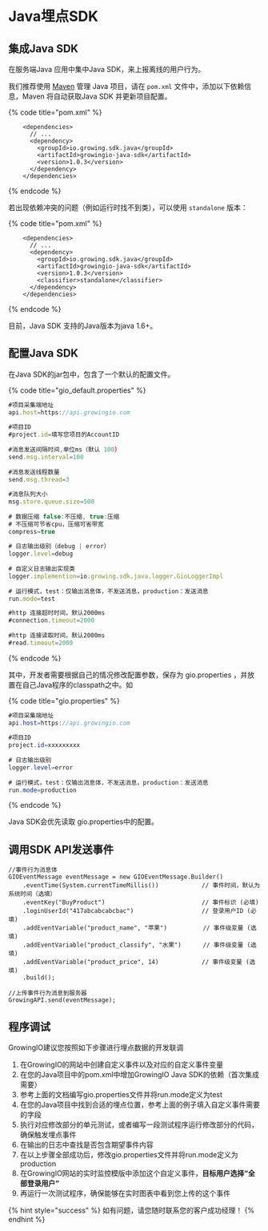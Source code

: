 # Java埋点SDK

## 集成Java SDK

在服务端Java 应用中集中Java SDK，来上报离线的用户行为。

我们推荐使用 [Maven](http://search.maven.org/) 管理 Java 项目，请在 `pom.xml` 文件中，添加以下依赖信息，Maven 将自动获取Java SDK 并更新项目配置。

{% code title="pom.xml" %}
```markup
    <dependencies>
      // ...
      <dependency>
        <groupId>io.growing.sdk.java</groupId>
        <artifactId>growingio-java-sdk</artifactId>
        <version>1.0.3</version>
      </dependency>
    </dependencies>
```
{% endcode %}

若出现依赖冲突的问题（例如运行时找不到类），可以使用 `standalone` 版本：

{% code title="pom.xml" %}
```markup
    <dependencies>
      // ...
      <dependency>
        <groupId>io.growing.sdk.java</groupId>
        <artifactId>growingio-java-sdk</artifactId>
        <version>1.0.3</version>
        <classifier>standalone</classifier>
      </dependency>
    </dependencies>
```
{% endcode %}

目前，Java SDK 支持的Java版本为java 1.6+。

## 配置Java SDK

在Java SDK的jar包中，包含了一个默认的配置文件。

{% code title="gio\_default.properties" %}
```javascript
#项目采集端地址
api.host=https://api.growingio.com
​
#项目ID
#project.id=填写您项目的AccountID
​
#消息发送间隔时间,单位ms（默认 100）
send.msg.interval=100
​
#消息发送线程数量
send.msg.thread=3
​
#消息队列大小
msg.store.queue.size=500
​
# 数据压缩 false:不压缩, true:压缩
# 不压缩可节省cpu，压缩可省带宽
compress=true
​
# 日志输出级别（debug | error）
logger.level=debug
​
# 自定义日志输出实现类
logger.implemention=io.growing.sdk.java.logger.GioLoggerImpl
​
# 运行模式，test：仅输出消息体，不发送消息，production：发送消息
run.mode=test

#http 连接超时时间，默认2000ms
#connection.timeout=2000
​
#http 连接读取时间，默认2000ms
#read.timeout=2000
```
{% endcode %}

其中，开发者需要根据自己的情况修改配置参数，保存为 gio.properties ，并放置在自己Java程序的classpath之中。如

{% code title="gio.properties" %}
```java
#项目采集端地址
api.host=https://api.growingio.com
​
#项目ID
project.id=xxxxxxxxx
​
# 日志输出级别
logger.level=error
​
# 运行模式，test：仅输出消息体，不发送消息，production：发送消息
run.mode=production
```
{% endcode %}

Java SDK会优先读取 gio.properties中的配置。

## 调用SDK API发送事件

```text
//事件行为消息体
GIOEventMessage eventMessage = new GIOEventMessage.Builder()
    .eventTime(System.currentTimeMillis())            // 事件时间，默认为系统时间（选填）
    .eventKey("BuyProduct")                           // 事件标识 (必填)
    .loginUserId("417abcabcabcbac")                   // 登录用户ID (必填)
    .addEventVariable("product_name", "苹果")          // 事件级变量 (选填)
    .addEventVariable("product_classify", "水果")      // 事件级变量 (选填)
    .addEventVariable("product_price", 14)            // 事件级变量 (选填)
    .build();
​
//上传事件行为消息到服务器
GrowingAPI.send(eventMessage);
```

## 程序调试

GrowingIO建议您按照如下步骤进行埋点数据的开发联调

1. 在GrowingIO的网站中创建自定义事件以及对应的自定义事件变量
2. 在您的Java项目中的pom.xml中增加GrowingIO Java SDK的依赖（首次集成需要）
3. 参考上面的文档编写gio.properties文件并将run.mode定义为test
4. 在您的Java项目中找到合适的埋点位置，参考上面的例子填入自定义事件需要的字段
5. 执行对应修改部分的单元测试，或者编写一段测试程序运行修改部分的代码，确保触发埋点事件
6. 在输出的日志中查找是否包含期望事件内容
7. 在以上步骤全部成功后，修改gio.properties文件并将run.mode定义为production
8. 在GrowingIO网站的实时监控模版中添加这个自定义事件，**目标用户选择“全部登录用户“**
9. 再运行一次测试程序，确保能够在实时图表中看到您上传的这个事件

{% hint style="success" %}
如有问题，请您随时联系您的客户成功经理！
{% endhint %}


